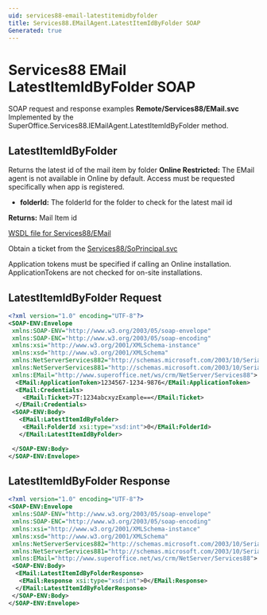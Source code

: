 ```yaml
---
uid: services88-email-latestitemidbyfolder
title: Services88.EMailAgent.LatestItemIdByFolder SOAP
Generated: true
---
```


# Services88 EMail LatestItemIdByFolder SOAP

SOAP request and response examples **Remote/Services88/EMail.svc**
Implemented by the <see cref="M:SuperOffice.Services88.IEMailAgent.LatestItemIdByFolder">SuperOffice.Services88.IEMailAgent.LatestItemIdByFolder</see> method.

## LatestItemIdByFolder

Returns the latest id of the mail item by folder
<para /><b>Online Restricted:</b> The EMail agent is not available in Online by default. Access must be requested specifically when app is registered.

* **folderId:** The folderId for the folder to check for the latest mail id

**Returns:** Mail Item id


[WSDL file for Services88/EMail](../Services88-EMail.md)

Obtain a ticket from the [Services88/SoPrincipal.svc](../SoPrincipal/SoPrincipal.md)

Application tokens must be specified if calling an Online installation. ApplicationTokens are not checked for on-site installations.

## LatestItemIdByFolder Request

```xml
<?xml version="1.0" encoding="UTF-8"?>
<SOAP-ENV:Envelope
 xmlns:SOAP-ENV="http://www.w3.org/2003/05/soap-envelope"
 xmlns:SOAP-ENC="http://www.w3.org/2003/05/soap-encoding"
 xmlns:xsi="http://www.w3.org/2001/XMLSchema-instance"
 xmlns:xsd="http://www.w3.org/2001/XMLSchema"
 xmlns:NetServerServices882="http://schemas.microsoft.com/2003/10/Serialization/Arrays"
 xmlns:NetServerServices881="http://schemas.microsoft.com/2003/10/Serialization/"
 xmlns:EMail="http://www.superoffice.net/ws/crm/NetServer/Services88">
  <EMail:ApplicationToken>1234567-1234-9876</EMail:ApplicationToken>
  <EMail:Credentials>
    <EMail:Ticket>7T:1234abcxyzExample==</EMail:Ticket>
  </EMail:Credentials>
 <SOAP-ENV:Body>
   <EMail:LatestItemIdByFolder>
    <EMail:FolderId xsi:type="xsd:int">0</EMail:FolderId>
   </EMail:LatestItemIdByFolder>

 </SOAP-ENV:Body>
</SOAP-ENV:Envelope>

```


## LatestItemIdByFolder Response

```xml
<?xml version="1.0" encoding="UTF-8"?>
<SOAP-ENV:Envelope
 xmlns:SOAP-ENV="http://www.w3.org/2003/05/soap-envelope"
 xmlns:SOAP-ENC="http://www.w3.org/2003/05/soap-encoding"
 xmlns:xsi="http://www.w3.org/2001/XMLSchema-instance"
 xmlns:xsd="http://www.w3.org/2001/XMLSchema"
 xmlns:NetServerServices882="http://schemas.microsoft.com/2003/10/Serialization/Arrays"
 xmlns:NetServerServices881="http://schemas.microsoft.com/2003/10/Serialization/"
 xmlns:EMail="http://www.superoffice.net/ws/crm/NetServer/Services88">
 <SOAP-ENV:Body>
  <EMail:LatestItemIdByFolderResponse>
   <EMail:Response xsi:type="xsd:int">0</EMail:Response>
  </EMail:LatestItemIdByFolderResponse>
 </SOAP-ENV:Body>
</SOAP-ENV:Envelope>

```

